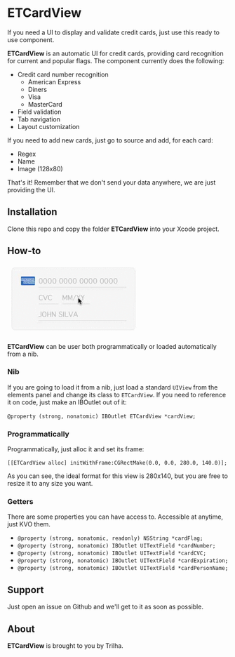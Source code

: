 ETCardView
========
If you need a UI to display and validate credit cards, just use this ready to use component.

**ETCardView** is an automatic UI for credit cards, providing card recognition for current and popular flags. The component currently does the following:

- Credit card number recognition
	- American Express
	- Diners
	- Visa
	- MasterCard
- Field validation
- Tab navigation
- Layout customization

If you need to add new cards, just go to source and add, for each card:

- Regex
- Name
- Image (128x80)

That's it! Remember that we don't send your data anywhere, we are just providing the UI.


Installation
--------
Clone this repo and copy the folder **ETCardView** into your Xcode project.

How-to
--------

![image](demo.gif)

**ETCardView** can be user both programmatically or loaded automatically from a nib.

### Nib

If you are going to load it from a nib, just load a standard `UIView` from the elements panel and change its class to `ETCardView`. If you need to reference it on code, just make an IBOutlet out of it:

`@property (strong, nonatomic) IBOutlet ETCardView *cardView;`

### Programmatically

Programmatically, just alloc it and set its frame:

```
[[ETCardView alloc] initWithFrame:CGRectMake(0.0, 0.0, 280.0, 140.0)];
```

As you can see, the ideal format for this view is 280x140, but you are free to resize it to any size you want.

### Getters

There are some properties you can have access to. Accessible at anytime, just KVO them. 

- `@property (strong, nonatomic, readonly) NSString *cardFlag;`
- `@property (strong, nonatomic) IBOutlet UITextField *cardNumber;`
- `@property (strong, nonatomic) IBOutlet UITextField *cardCVC;`
- `@property (strong, nonatomic) IBOutlet UITextField *cardExpiration;`
- `@property (strong, nonatomic) IBOutlet UITextField *cardPersonName;`

Support
--------
Just open an issue on Github and we'll get to it as soon as possible.

About
--------
**ETCardView** is brought to you by Trilha.
